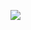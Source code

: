 ![](http://www.k-digitalhackathon.kr/upload/se/%EB%B3%B8%EC%84%A0%EB%B0%9C%ED%91%9C%5F%EA%B3%B5%EC%A7%80%280%29.jpg)
